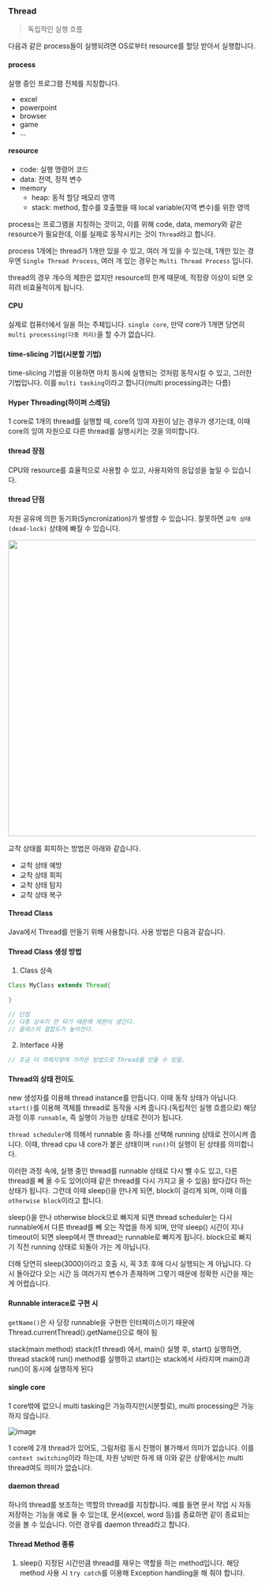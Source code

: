 ### Thread
> 독립적인 실행 흐름

다음과 같은 process들이 실행되려면 OS로부터 resource를 할당 받아서 실행합니다.

#### process

실행 중인 프로그램 전체를 지칭합니다.

- excel
- powerpoint
- browser
- game
- ...

#### resource
- code: 실행 명령어 코드
- data: 전역, 정적 변수
- memory
  - heap: 동적 할당 메모리 영역
  - stack: method, 함수를 호출했을 때 local variable(지역 변수)를 위한 영역

process는 프로그램을 지칭하는 것이고, 이를 위해 code, data, memory와 같은 resource가 필요한데, 이를 실제로 동작시키는 것이 <code>Thread</code>라고 합니다.

process 1개에는 thread가 1개만 있을 수 있고, 여러 개 있을 수 있는데, 1개만 있는 경우엔 <code>Single Thread Process</code>, 여러 개 있는 경우는 <code>Multi Thread Process</code>
입니다.

thread의 경우 개수의 제한은 없지만 resource의 한계 때문에, 적정량 이상이 되면 오히려 비효율적이게 됩니다. 

#### CPU

실제로 컴퓨터에서 일을 하는 주체입니다. <code>single core</code>, 만약 core가 1개면 당연히 <code>multi processing(다중 처리)</code>을 할 수가 없습니다.

#### time-slicing 기법(시분할 기법)

time-slicing 기법을 이용하면 마치 동시에 실행되는 것처럼 동작시킬 수 있고, 그러한 기법입니다. 이를 <code>multi tasking</code>이라고 합니다(multi processing과는 다름)

#### Hyper Threading(하이퍼 스레딩)
1 core로 1개의 thread를 실행할 때, core의 잉여 자원이 남는 경우가 생기는데, 이때 core의 잉여 자원으로 다른 thread를 실행시키는 것을 의미합니다.

#### thread 장점

CPU와 resource를 효율적으로 사용할 수 있고, 사용자와의 응답성을 높일 수 있습니다.

#### thread 단점
자원 공유에 의한 동기화(Syncronization)가 발생할 수 있습니다. 잘못하면 <code>교착 상태(dead-lock)</code> 상태에 빠질 수 있습니다.

<img src='https://user-images.githubusercontent.com/85447054/206067583-28af1dee-40ae-4a63-98f9-d22098c619cb.png' width='600' />

교착 상태를 회피하는 방법은 아래와 같습니다.

- 교착 상태 예방
- 교착 상태 회피
- 교착 상태 탐지
- 교착 상태 복구

#### Thread Class

Java에서 Thread를 만들기 위해 사용합니다. 사용 방법은 다음과 같습니다.

#### Thread Class 생성 방법

1. Class 상속
```java
Class MyClass extends Thread{
  
}

// 단점
// 다중 상속이 안 되기 때문에 제한이 생긴다.
// 클래스의 결합도가 높아진다.
```

2. Interface 사용
```java
// 조금 더 객체지향에 가까운 방법으로 Thread를 만들 수 있음.
```

#### Thread의 상태 전이도

new 생성자를 이용해 thread instance를 만듭니다. 이때 동작 상태가 아닙니다. <code>start()</code>를 이용해 객체를 thread로 동작을 시켜 줍니다.(독립적인 실행 흐름으로)
해당 과정 이후 <code>runnable</code>, 즉 실행이 가능한 상태로 전이가 됩니다.

<code>thread scheduler</code>에 의해서 runnable 중 하나를 선택해 running 상태로 전이시켜 줍니다. 이때, thread cpu 내 core가 붙은 상태이며 <code>run()</code>이 실행이 된 상태를 의미합니다.
 
이러한 과정 속에, 실행 중인 thread를 runnable 상태로 다시 뺄 수도 있고, 다른 thread를 빼 올 수도 있어(이때 같은 thread를 다시 가지고 올 수 있음) 왔다갔다 하는 상태가 됩니다.
그런데 이때 sleep()을 만나게 되면, block이 걸리게 되며, 이때 이를 <code>otherwise block</code>이라고 합니다.

sleep()을 만나 otherwise block으로 빠지게 되면 thread scheduler는 다시 runnable에서 다른 thread를 빼 오는 작업을 하게 되며, 만약 sleep() 시간이 지나
timeout이 되면 sleep에서 깬 thread는 runnable로 빠지게 됩니다. block으로 빠지기 직전 running 상태로 되돌아 가는 게 아닙니다.

더해 당연히 sleep(3000)이라고 호출 시, 꼭 3초 후에 다시 실행되는 게 아닙니다. 다시 돌아갔다 오는 시간 등 여러가지 변수가 존재하며 그렇기 때문에 정확한 시간을 재는 게 어렵습니다.

#### Runnable interace로 구현 시
<code>getName()</code>은 사
당장 runnable을 구현한 인터페이스이기 때문에
Thread.currentThread().getName()으로 해야 됨

stack(main method) stack(t1 thread)
에서, main() 실행 후, start() 실행하면, thread stack에 run() method를 실행하고 start()는 stack에서 사라지며 main()과 run()이 동시에 실행하게 된다

#### single core

1 core밖에 없으니 multi tasking은 가능하지만(시분할로), multi processing은 가능하지 않습니다.

![image](https://user-images.githubusercontent.com/85447054/206156555-ca9e8e56-08dd-40ef-9c79-3765b408a56a.png)

1 core에 2개 thread가 있어도, 그림처럼 동시 진행이 불가해서 의미가 없습니다. 이를 <code>context switching</code>이라 하는데, 자원 낭비만 하게 돼
이와 같은 상황에서는 multi thread여도 의미가 없습니다.

#### daemon thread

하나의 thread를 보조하는 역할의 thread를 지칭합니다. 예를 들면 문서 작업 시 자동 저장하는 기능을 예로 들 수 있는데, 
문서(excel, word 등)를 종료하면 같이 종료되는 것을 볼 수 있습니다. 이런 경우를 daemon thread라고 합니다.

#### Thread Method 종류

1. sleep()
지정된 시간만큼 thread를 재우는 역할을 하는 method입니다. 해당 method 사용 시 <code>try catch</code>를 이용해 Exception handling을 해 줘야 합니다.
